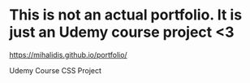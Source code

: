 # This is not an actual portfolio. It is just an Udemy course project <3 

 https://mihalidis.github.io/portfolio/

Udemy Course CSS Project
